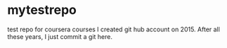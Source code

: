 # mytestrepo
test repo for coursera courses
I created git hub account on 2015. After all these years, I just commit a git here.
